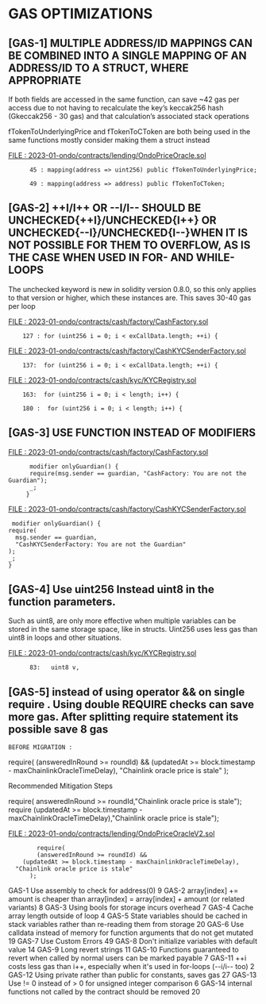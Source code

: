 
# GAS OPTIMIZATIONS

##

## [GAS-1]  MULTIPLE ADDRESS/ID MAPPINGS CAN BE COMBINED INTO A SINGLE MAPPING OF AN ADDRESS/ID TO A STRUCT, WHERE APPROPRIATE

If both fields are accessed in the same function, can save ~42 gas per access due to not having to recalculate the key’s keccak256 hash (Gkeccak256 - 30 gas) and that calculation’s associated stack operations

fTokenToUnderlyingPrice and fTokenToCToken are both being used in the same functions mostly consider making them a struct instead

[FILE : 2023-01-ondo/contracts/lending/OndoPriceOracle.sol](https://github.com/code-423n4/2023-01-ondo/blob/main/contracts/lending/OndoPriceOracle.sol)

          45 : mapping(address => uint256) public fTokenToUnderlyingPrice;

          49 : mapping(address => address) public fTokenToCToken;

##

## [GAS-2] ++I/I++ OR --I/I-- SHOULD BE UNCHECKED{++I}/UNCHECKED{I++} OR  UNCHECKED{--I}/UNCHECKED{I--}WHEN IT IS NOT POSSIBLE FOR THEM TO OVERFLOW, AS IS THE CASE WHEN USED IN FOR- AND WHILE-LOOPS

The unchecked keyword is new in solidity version 0.8.0, so this only applies to that version or higher, which these instances are. This saves 30-40 gas per loop

[FILE : 2023-01-ondo/contracts/cash/factory/CashFactory.sol](https://github.com/code-423n4/2023-01-ondo/blob/main/contracts/cash/factory/CashFactory.sol)

        127 : for (uint256 i = 0; i < exCallData.length; ++i) {

[FILE : 2023-01-ondo/contracts/cash/factory/CashKYCSenderFactory.sol](https://github.com/code-423n4/2023-01-ondo/blob/main/contracts/cash/factory/CashKYCSenderFactory.sol)

        137:  for (uint256 i = 0; i < exCallData.length; ++i) {

[FILE : 2023-01-ondo/contracts/cash/kyc/KYCRegistry.sol](https://github.com/code-423n4/2023-01-ondo/blob/main/contracts/cash/kyc/KYCRegistry.sol)

        163:  for (uint256 i = 0; i < length; i++) {

        180 :  for (uint256 i = 0; i < length; i++) {

##

## [GAS-3]  USE FUNCTION INSTEAD OF MODIFIERS

[FILE : 2023-01-ondo/contracts/cash/factory/CashFactory.sol](https://github.com/code-423n4/2023-01-ondo/blob/main/contracts/cash/factory/CashFactory.sol)

          modifier onlyGuardian() {
          require(msg.sender == guardian, "CashFactory: You are not the Guardian");
          _;
         }

[FILE : 2023-01-ondo/contracts/cash/factory/CashKYCSenderFactory.sol](https://github.com/code-423n4/2023-01-ondo/blob/main/contracts/cash/factory/CashKYCSenderFactory.sol)

     modifier onlyGuardian() {
    require(
      msg.sender == guardian,
      "CashKYCSenderFactory: You are not the Guardian"
    );
    _;
    }

##

## [GAS-4] Use uint256 Instead uint8 in the function parameters. 


Such as uint8, are only more effective when multiple variables can be stored in the same storage space, like in structs. Uint256 uses less gas than uint8 in loops and other situations.

[FILE : 2023-01-ondo/contracts/cash/kyc/KYCRegistry.sol](https://github.com/code-423n4/2023-01-ondo/blob/main/contracts/cash/kyc/KYCRegistry.sol)

          83:   uint8 v,

##

## [GAS-5] instead of using operator && on single require  . Using double REQUIRE  checks can save more gas. After splitting require statement its possible save 8 gas

    BEFORE MIGRATION : 

require(
      (answeredInRound >= roundId) &&
        (updatedAt >= block.timestamp - maxChainlinkOracleTimeDelay),
      "Chainlink oracle price is stale"
    );

Recommended Mitigation Steps

require( answeredInRound >= roundId,"Chainlink oracle price is stale");
require (updatedAt >= block.timestamp - maxChainlinkOracleTimeDelay),"Chainlink oracle price is stale");

[FILE : 2023-01-ondo/contracts/lending/OndoPriceOracleV2.sol](https://github.com/code-423n4/2023-01-ondo/blob/main/contracts/lending/OndoPriceOracleV2.sol)

            require(
            (answeredInRound >= roundId) &&
        (updatedAt >= block.timestamp - maxChainlinkOracleTimeDelay),
      "Chainlink oracle price is stale"
          );

























GAS-1	Use assembly to check for address(0)	9
GAS-2	array[index] += amount is cheaper than array[index] = array[index] + amount (or related variants)	8
GAS-3	Using bools for storage incurs overhead	7
GAS-4	Cache array length outside of loop	4
GAS-5	State variables should be cached in stack variables rather than re-reading them from storage	20
GAS-6	Use calldata instead of memory for function arguments that do not get mutated	19
GAS-7	Use Custom Errors	49
GAS-8	Don't initialize variables with default value	14
GAS-9	Long revert strings	11
GAS-10	Functions guaranteed to revert when called by normal users can be marked payable	7
GAS-11	++i costs less gas than i++, especially when it's used in for-loops (--i/i-- too)	2
GAS-12	Using private rather than public for constants, saves gas	27
GAS-13	Use != 0 instead of > 0 for unsigned integer comparison	6
GAS-14	internal functions not called by the contract should be removed	20